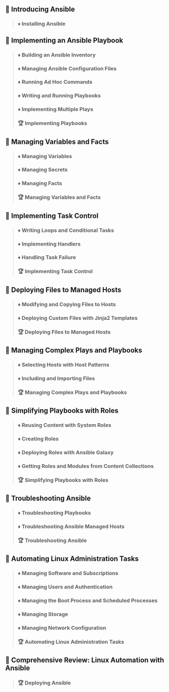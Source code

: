 ## :file_folder: Introducing Ansible
> ### :diamonds: Installing Ansible


## :file_folder: Implementing an Ansible Playbook
> ### :diamonds: Building an Ansible Inventory
> ### :diamonds: Managing Ansible Configuration Files
> ### :diamonds: Running Ad Hoc Commands
> ### :diamonds: Writing and Running Playbooks
> ### :diamonds: Implementing Multiple Plays
> ### :trophy: Implementing Playbooks

## :file_folder: Managing Variables and Facts
> ### :diamonds: Managing Variables
> ### :diamonds: Managing Secrets
> ### :diamonds: Managing Facts
> ### :trophy: Managing Variables and Facts

## :file_folder: Implementing Task Control
> ### :diamonds: Writing Loops and Conditional Tasks
> ### :diamonds: Implementing Handlers
> ### :diamonds: Handling Task Failure
> ### :trophy: Implementing Task Control

## :file_folder: Deploying Files to Managed Hosts
> ### :diamonds: Modifying and Copying Files to Hosts
> ### :diamonds: Deploying Custom Files with Jinja2 Templates
> ### :trophy: Deploying Files to Managed Hosts

## :file_folder: Managing Complex Plays and Playbooks
> ### :diamonds: Selecting Hosts with Host Patterns
> ### :diamonds: Including and Importing Files
> ### :trophy: Managing Complex Plays and Playbooks

## :file_folder: Simplifying Playbooks with Roles
> ### :diamonds: Reusing Content with System Roles
> ### :diamonds: Creating Roles
> ### :diamonds: Deploying Roles with Ansible Galaxy
> ### :diamonds: Getting Roles and Modules from Content Collections
> ### :trophy: Simplifying Playbooks with Roles

## :file_folder: Troubleshooting Ansible
> ### :diamonds: Troubleshooting Playbooks
> ### :diamonds: Troubleshooting Ansible Managed Hosts
> ### :trophy: Troubleshooting Ansible

## :file_folder: Automating Linux Administration Tasks
> ### :diamonds: Managing Software and Subscriptions
> ### :diamonds: Managing Users and Authentication
> ### :diamonds: Managing the Boot Process and Scheduled Processes
> ### :diamonds: Managing Storage
> ### :diamonds: Managing Network Configuration
> ### :trophy: Automating Linux Administration Tasks

## :file_folder: Comprehensive Review: Linux Automation with Ansible
> ### :trophy: Deploying Ansible
